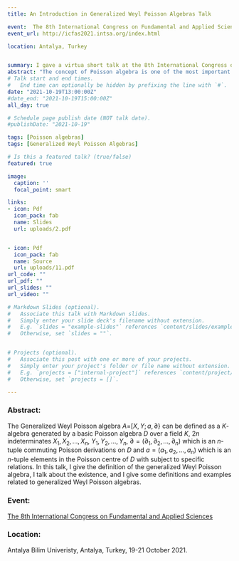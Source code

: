 ```yaml
---
title: An Introduction in Generalized Weyl Poisson Algebras Talk

event:  The 8th International Congress on Fundamental and Applied Sciences
event_url: http://icfas2021.intsa.org/index.html

location: Antalya, Turkey


summary: I gave a virtua short talk at the 8th International Congress on Fundamental and Applied Sciences, Antalya, Turkey, 19-21 October 2021.
abstract: "The concept of Poisson algebra is one of the most important concepts in mathematics that make a link between commutative and noncommutative algebra. The Poisson algebra D can be defined as an algebra over a field K with Poisson bracket {,} such that (D,{,}) is satisfying anti-commutative, Jacobi identity and Leibniz rule. In this talk, I will give the definition of Poisson algebra, talk about some related concepts of polynomial Poisson algebras and give some examples."
# Talk start and end times.
#   End time can optionally be hidden by prefixing the line with `#`.
date: "2021-10-19T13:00:00Z"
#date_end: "2021-10-19T15:00:00Z"
all_day: true

# Schedule page publish date (NOT talk date).
#publishDate: "2021-10-19"

tags: [Poisson algebras]
tags: [Generalized Weyl Poisson Algebras]

# Is this a featured talk? (true/false)
featured: true

image:
  caption: ''
  focal_point: smart

links:
- icon: Pdf
  icon_pack: fab
  name: Slides
  url: uploads/2.pdf


- icon: Pdf
  icon_pack: fab
  name: Source
  url: uploads/11.pdf
url_code: ""
url_pdf: ""
url_slides: ""
url_video: ""

# Markdown Slides (optional).
#   Associate this talk with Markdown slides.
#   Simply enter your slide deck's filename without extension.
#   E.g. `slides = "example-slides"` references `content/slides/example-slides.md`.
#   Otherwise, set `slides = ""`.


# Projects (optional).
#   Associate this post with one or more of your projects.
#   Simply enter your project's folder or file name without extension.
#   E.g. `projects = ["internal-project"]` references `content/project/deep-learning/index.md`.
#   Otherwise, set `projects = []`.

---
```

### Abstract:
The Generalized Weyl Poisson algebra $A=$[$X,Y;a,\partial$} can be defined as a $K$-algebra generated by a basic Poisson algebra $D$ over a field $K$, 
$2n$ indeterminates $X_1,X_2,\ldots,X_n,$ $Y_1,Y_2,\ldots,Y_n,$ $\partial=(\partial_1,\partial_2, \ldots, \partial_n)$  which is an  $n$-tuple commuting
Poisson derivations on $D$ and $a=(a_1,a_2,\ldots,a_n)$ which is  an $n$-tuple elements in the Poisson centre of $D$ with subject to specific relations. 
In this talk, I give the definition of the generalized Weyl Poisson algebra, I talk about the existence, and I give some definitions and examples 
related to generalized Weyl Poisson algebras.
### Event: 
[The 8th International Congress on Fundamental and Applied Sciences](http://icfas2021.intsa.org/index.html)

### Location:
Antalya Bilim Univeristy, Antalya, Turkey, 19-21 October 2021. 

 